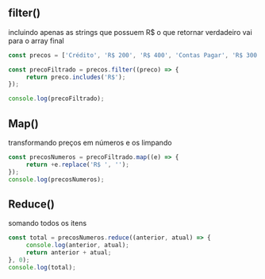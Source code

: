 ## filter()

incluindo apenas as strings que possuem R$
o que retornar verdadeiro vai para o array final

```js
const precos = ['Crédito', 'R$ 200', 'R$ 400', 'Contas Pagar', 'R$ 300', 'R$ 400', 'Meus dados'];

const precoFiltrado = precos.filter((preco) => {
     return preco.includes('R$');
});

console.log(precoFiltrado);
```

## Map()

transformando preços em números e os limpando

```js
const precosNumeros = precoFiltrado.map((e) => {
     return +e.replace('R$ ', '');
});
console.log(precosNumeros);
```

## Reduce()

somando todos os itens

```js
const total = precosNumeros.reduce((anterior, atual) => {
     console.log(anterior, atual);
     return anterior + atual;
}, 0);
console.log(total);
```
